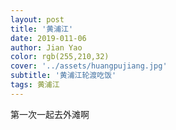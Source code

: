 ```yaml
---
layout: post
title: '黄浦江'
date: 2019-011-06
author: Jian Yao
color: rgb(255,210,32)
cover: '../assets/huangpujiang.jpg'
subtitle: '黄浦江轮渡吃饭'
tags: 黄浦江
---
```

第一次一起去外滩啊
